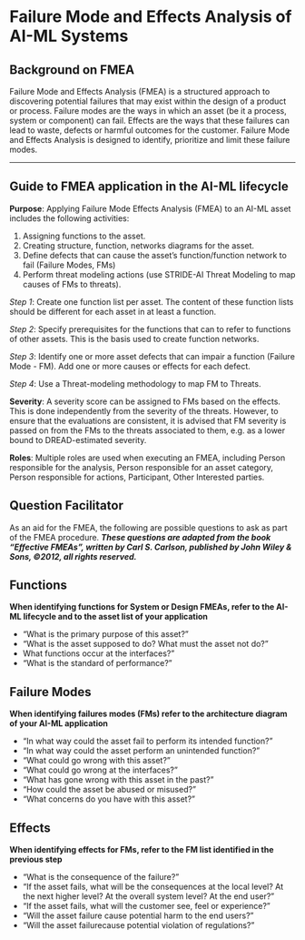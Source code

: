 # Failure Mode and Effects Analysis of AI-ML Systems

## Background on FMEA
Failure Mode and Effects Analysis (FMEA) is a structured approach to discovering potential failures that may exist within the design of a product or process. Failure modes are the ways in which an asset (be it a process, system or component) can fail. Effects are the ways that these failures can lead to waste, defects or harmful outcomes for the customer. Failure Mode and Effects Analysis is designed to identify, prioritize and limit these failure modes.

---

## Guide to FMEA application in the AI-ML lifecycle
**Purpose**: Applying Failure Mode Effects Analysis (FMEA) to an AI-ML asset includes the following activities:
1. Assigning functions to the asset. 
2. Creating structure, function, networks diagrams for the asset. 
3. Define defects that can cause the asset’s function/function network to fail (Failure Modes, FMs)
4. Perform threat modeling actions (use STRIDE-AI Threat Modeling to map causes of FMs to threats).


_Step 1_: Create one function list per asset. The content of these function lists should be different for each asset in at least a function.

_Step 2_: Specify prerequisites for the functions that can to refer to functions of other assets. This is the basis used to create function networks.

_Step 3_:  Identify one or more asset defects that can impair a function (Failure Mode - FM). Add one or more causes or effects for each defect.

_Step 4_:  Use a Threat-modeling methodology to map FM to Threats.

**Severity**: A severity score can be assigned to FMs based on the effects. This is done independently from the severity of the threats. However, to ensure that the evaluations are consistent, it is advised that FM severity is passed on from the FMs to the threats associated to them, e.g. as a lower bound to DREAD-estimated severity.

**Roles**: Multiple roles are used when executing an FMEA, including Person responsible for the analysis, Person responsible for an asset category, Person responsible for actions, Participant, Other Interested parties.

## Question Facilitator
As an aid for the FMEA, the following are possible questions to ask as part of the FMEA procedure. _**These questions are adapted from the book “Effective FMEAs”, written by Carl S. Carlson, published by John Wiley & Sons, ©2012, all rights reserved.**_

## Functions
**When identifying functions for System or Design FMEAs, refer to the AI-ML lifecycle and to the asset list of your application**
- “What is the primary purpose of this asset?”
- “What is the asset supposed to do? What must the asset not do?”
- What functions occur at the interfaces?” 
- “What is the standard of performance?”

## Failure Modes
**When identifying failures modes (FMs) refer to the architecture diagram of your AI-ML application**
- “In what way could the asset fail to perform its intended function?”
- “In what way could the asset perform an unintended function?”
- “What could go wrong with this asset?”
- “What could go wrong at the interfaces?”
- “What has gone wrong with this asset in the past?”
- “How could the asset be abused or misused?”
- “What concerns do you have with this asset?”

## Effects
**When identifying effects for FMs, refer to the FM list identified in the previous step**
- “What is the consequence of the failure?”
- “If the asset fails, what will be the consequences at the local level? At the next higher level? At the overall system level? At the end user?”
- “If the asset fails, what will the customer see, feel or experience?”
- “Will the asset failure cause potential harm to the end users?”
- “Will the asset  failurecause potential violation of regulations?”







